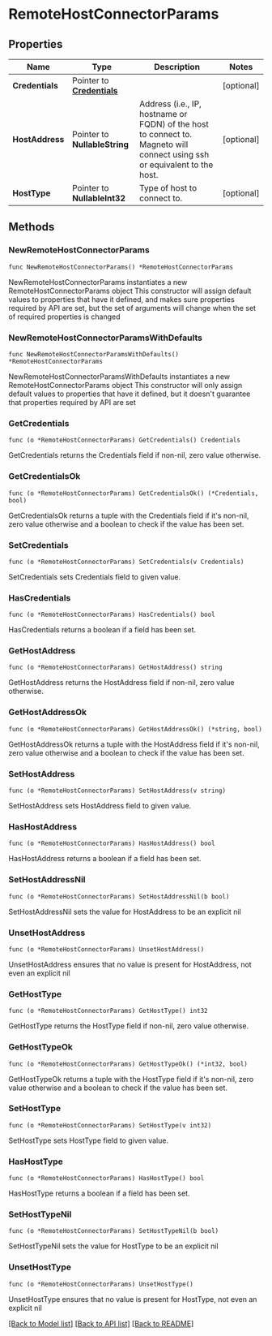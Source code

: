 # RemoteHostConnectorParams

## Properties

Name | Type | Description | Notes
------------ | ------------- | ------------- | -------------
**Credentials** | Pointer to [**Credentials**](Credentials.md) |  | [optional] 
**HostAddress** | Pointer to **NullableString** | Address (i.e., IP, hostname or FQDN) of the host to connect to. Magneto will connect using ssh or equivalent to the host. | [optional] 
**HostType** | Pointer to **NullableInt32** | Type of host to connect to. | [optional] 

## Methods

### NewRemoteHostConnectorParams

`func NewRemoteHostConnectorParams() *RemoteHostConnectorParams`

NewRemoteHostConnectorParams instantiates a new RemoteHostConnectorParams object
This constructor will assign default values to properties that have it defined,
and makes sure properties required by API are set, but the set of arguments
will change when the set of required properties is changed

### NewRemoteHostConnectorParamsWithDefaults

`func NewRemoteHostConnectorParamsWithDefaults() *RemoteHostConnectorParams`

NewRemoteHostConnectorParamsWithDefaults instantiates a new RemoteHostConnectorParams object
This constructor will only assign default values to properties that have it defined,
but it doesn't guarantee that properties required by API are set

### GetCredentials

`func (o *RemoteHostConnectorParams) GetCredentials() Credentials`

GetCredentials returns the Credentials field if non-nil, zero value otherwise.

### GetCredentialsOk

`func (o *RemoteHostConnectorParams) GetCredentialsOk() (*Credentials, bool)`

GetCredentialsOk returns a tuple with the Credentials field if it's non-nil, zero value otherwise
and a boolean to check if the value has been set.

### SetCredentials

`func (o *RemoteHostConnectorParams) SetCredentials(v Credentials)`

SetCredentials sets Credentials field to given value.

### HasCredentials

`func (o *RemoteHostConnectorParams) HasCredentials() bool`

HasCredentials returns a boolean if a field has been set.

### GetHostAddress

`func (o *RemoteHostConnectorParams) GetHostAddress() string`

GetHostAddress returns the HostAddress field if non-nil, zero value otherwise.

### GetHostAddressOk

`func (o *RemoteHostConnectorParams) GetHostAddressOk() (*string, bool)`

GetHostAddressOk returns a tuple with the HostAddress field if it's non-nil, zero value otherwise
and a boolean to check if the value has been set.

### SetHostAddress

`func (o *RemoteHostConnectorParams) SetHostAddress(v string)`

SetHostAddress sets HostAddress field to given value.

### HasHostAddress

`func (o *RemoteHostConnectorParams) HasHostAddress() bool`

HasHostAddress returns a boolean if a field has been set.

### SetHostAddressNil

`func (o *RemoteHostConnectorParams) SetHostAddressNil(b bool)`

 SetHostAddressNil sets the value for HostAddress to be an explicit nil

### UnsetHostAddress
`func (o *RemoteHostConnectorParams) UnsetHostAddress()`

UnsetHostAddress ensures that no value is present for HostAddress, not even an explicit nil
### GetHostType

`func (o *RemoteHostConnectorParams) GetHostType() int32`

GetHostType returns the HostType field if non-nil, zero value otherwise.

### GetHostTypeOk

`func (o *RemoteHostConnectorParams) GetHostTypeOk() (*int32, bool)`

GetHostTypeOk returns a tuple with the HostType field if it's non-nil, zero value otherwise
and a boolean to check if the value has been set.

### SetHostType

`func (o *RemoteHostConnectorParams) SetHostType(v int32)`

SetHostType sets HostType field to given value.

### HasHostType

`func (o *RemoteHostConnectorParams) HasHostType() bool`

HasHostType returns a boolean if a field has been set.

### SetHostTypeNil

`func (o *RemoteHostConnectorParams) SetHostTypeNil(b bool)`

 SetHostTypeNil sets the value for HostType to be an explicit nil

### UnsetHostType
`func (o *RemoteHostConnectorParams) UnsetHostType()`

UnsetHostType ensures that no value is present for HostType, not even an explicit nil

[[Back to Model list]](../README.md#documentation-for-models) [[Back to API list]](../README.md#documentation-for-api-endpoints) [[Back to README]](../README.md)


